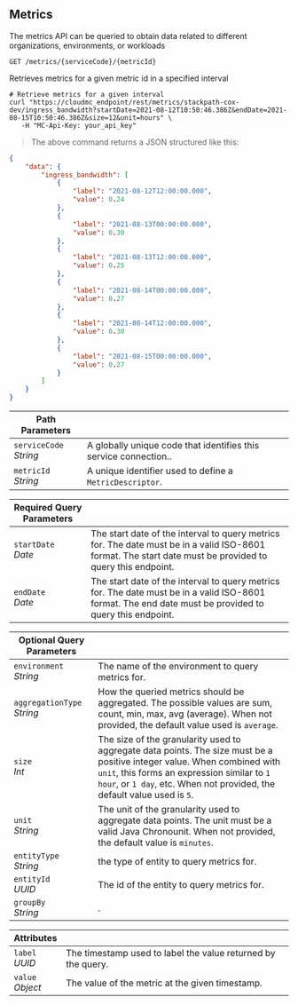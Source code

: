 ## Metrics

The metrics API can be queried to obtain data related to different organizations, environments, or workloads

<!-- GET METRICS FOR INTERVAL -->

`GET /metrics/{serviceCode}/{metricId}`

Retrieves metrics for a given metric id in a specified interval

```shell
# Retrieve metrics for a given interval
curl "https://cloudmc_endpoint/rest/metrics/stackpath-cox-dev/ingress_bandwidth?startDate=2021-08-12T10:50:46.386Z&endDate=2021-08-15T10:50:46.386Z&size=12&unit=hours" \
   -H "MC-Api-Key: your_api_key"
```
> The above command returns a JSON structured like this:

```json
{
    "data": {
        "ingress_bandwidth": [
            {
                "label": "2021-08-12T12:00:00.000",
                "value": 0.24
            },
            {
                "label": "2021-08-13T00:00:00.000",
                "value": 0.30
            },
            {
                "label": "2021-08-13T12:00:00.000",
                "value": 0.25
            },
            {
                "label": "2021-08-14T00:00:00.000",
                "value": 0.27
            },
            {
                "label": "2021-08-14T12:00:00.000",
                "value": 0.30
            },
            {
                "label": "2021-08-15T00:00:00.000",
                "value": 0.27
            }
        ]
    }
}
```

Path Parameters | &nbsp;
---- | -----------
`serviceCode`<br/>*String* | A globally unique code that identifies this service connection..
`metricId`<br/>*String* | A unique identifier used to define a `MetricDescriptor`.

Required Query Parameters | &nbsp;
---- | -----------
`startDate`<br/>*Date* | The start date of the interval to query metrics for. The date must be in a valid ISO-8601 format. The start date must be provided to query this endpoint.
`endDate`<br/>*Date* | The start date of the interval to query metrics for. The date must be in a valid ISO-8601 format.  The end date must be provided to query this endpoint.

Optional Query Parameters | &nbsp;
---- | -----------
`environment`<br/>*String* | The name of the environment to query metrics for.
`aggregationType`<br/>*String* | How the queried metrics should be aggregated. The possible values are sum, count, min, max, avg (average). When not provided, the default value used is `average`.
`size`<br/>*Int* | The size of the granularity used to aggregate data points. The size must be a positive integer value. When combined with `unit`, this forms an expression similar to `1 hour`, or `1 day`, etc. When not provided, the default value used is `5`.
`unit`<br/>*String* | The unit of the granularity used to aggregate data points. The unit must be a valid Java Chronounit. When not provided, the default value is `minutes`. 
`entityType`<br/>*String* | the type of entity to query metrics for.
`entityId`<br/>*UUID* | The id of the entity to query metrics for.
`groupBy`<br/>*String* | .


Attributes | &nbsp;
---- | -----------
`label`<br/>*UUID* | The timestamp used to label the value returned by the query.
`value`<br/>*Object* | The value of the metric at the given timestamp.
